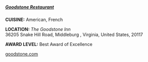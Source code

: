 <h5><a href="http://www.goodstone.com" target="_blank" onclick="ga('send', 'event', 'OutBoundLinks', 'http://www.goodstone.com', 'Goodstone Restaurant');">Goodstone Restaurant</a></h5>

**CUISINE:** American, French

**LOCATION:** *The Goodstone Inn*<br>
36205 Snake Hill Road, Middleburg , Virginia, United States, 20117

**AWARD LEVEL:** Best Award of Excellence

<a href="http://www.goodstone.com" target="_blank" onclick="ga('send', 'event', 'OutBoundLinks', 'http://www.goodstone.com', 'Goodstone Restaurant');">goodstone.com</a>
